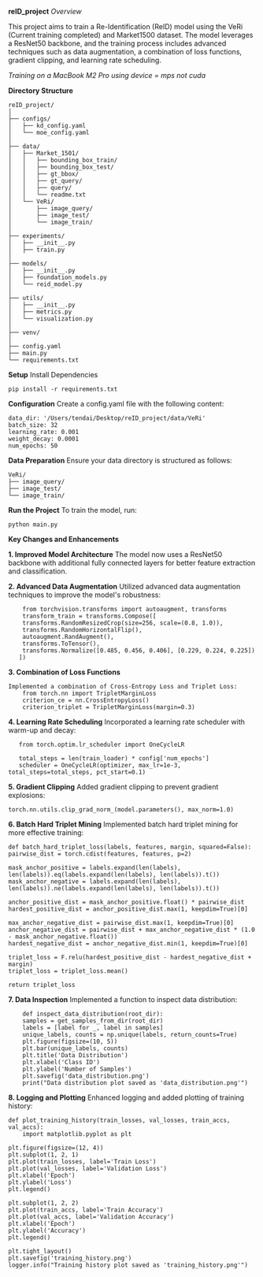 **reID_project**
*Overview*

This project aims to train a Re-Identification (ReID) model using the VeRi (Current training completed)  and Market1500 dataset. 
The model leverages a ResNet50 backbone, and the training process includes advanced techniques such as data augmentation, a combination of loss functions, gradient clipping, and learning rate scheduling.

*Training on a MacBook M2 Pro using device = mps not cuda*




**Directory Structure**


    reID_project/
    │
    ├── configs/
    │   ├── kd_config.yaml
    │   └── moe_config.yaml
    │
    ├── data/
    │   ├── Market_1501/
    │   │   ├── bounding_box_train/
    │   │   ├── bounding_box_test/
    │   │   ├── gt_bbox/
    │   │   ├── gt_query/
    │   │   ├── query/
    │   │   └── readme.txt
    │   └── VeRi/
    │       ├── image_query/
    │       ├── image_test/
    │       └── image_train/
    │
    ├── experiments/
    │   ├── __init__.py
    │   ├── train.py
    │
    ├── models/
    │   ├── __init__.py
    │   ├── foundation_models.py
    │   └── reid_model.py
    │
    ├── utils/
    │   ├── __init__.py
    │   ├── metrics.py
    │   └── visualization.py
    │
    ├── venv/
    │
    ├── config.yaml
    ├── main.py
    └── requirements.txt

**Setup**
Install Dependencies

    pip install -r requirements.txt

**Configuration**
Create a config.yaml file with the following content:

    data_dir: '/Users/tendai/Desktop/reID_project/data/VeRi'
    batch_size: 32
    learning_rate: 0.001
    weight_decay: 0.0001
    num_epochs: 50

**Data Preparation**
Ensure your data directory is structured as follows:

    VeRi/
    ├── image_query/
    ├── image_test/
    └── image_train/

**Run the Project**
To train the model, run:


    python main.py

**Key Changes and Enhancements**

**1. Improved Model Architecture**
The model now uses a ResNet50 backbone with additional fully connected layers for better feature extraction and classification.

**2. Advanced Data Augmentation**
Utilized advanced data augmentation techniques to improve the model's robustness:


        from torchvision.transforms import autoaugment, transforms
        transform_train = transforms.Compose([
        transforms.RandomResizedCrop(size=256, scale=(0.8, 1.0)),
        transforms.RandomHorizontalFlip(),
        autoaugment.RandAugment(),
        transforms.ToTensor(),
        transforms.Normalize([0.485, 0.456, 0.406], [0.229, 0.224, 0.225])
       ])

**3. Combination of Loss Functions**

    Implemented a combination of Cross-Entropy Loss and Triplet Loss:
        from torch.nn import TripletMarginLoss
        criterion_ce = nn.CrossEntropyLoss()
        criterion_triplet = TripletMarginLoss(margin=0.3)

**4. Learning Rate Scheduling**
Incorporated a learning rate scheduler with warm-up and decay:


       from torch.optim.lr_scheduler import OneCycleLR
    
       total_steps = len(train_loader) * config['num_epochs']
       scheduler = OneCycleLR(optimizer, max_lr=1e-3, total_steps=total_steps, pct_start=0.1)

**5. Gradient Clipping**
Added gradient clipping to prevent gradient explosions:

    torch.nn.utils.clip_grad_norm_(model.parameters(), max_norm=1.0)
**6. Batch Hard Triplet Mining**
Implemented batch hard triplet mining for more effective training:


    def batch_hard_triplet_loss(labels, features, margin, squared=False):
    pairwise_dist = torch.cdist(features, features, p=2)
    
    mask_anchor_positive = labels.expand(len(labels), len(labels)).eq(labels.expand(len(labels), len(labels)).t())
    mask_anchor_negative = labels.expand(len(labels), len(labels)).ne(labels.expand(len(labels), len(labels)).t())
    
    anchor_positive_dist = mask_anchor_positive.float() * pairwise_dist
    hardest_positive_dist = anchor_positive_dist.max(1, keepdim=True)[0]
    
    max_anchor_negative_dist = pairwise_dist.max(1, keepdim=True)[0]
    anchor_negative_dist = pairwise_dist + max_anchor_negative_dist * (1.0 - mask_anchor_negative.float())
    hardest_negative_dist = anchor_negative_dist.min(1, keepdim=True)[0]
    
    triplet_loss = F.relu(hardest_positive_dist - hardest_negative_dist + margin)
    triplet_loss = triplet_loss.mean()
    
    return triplet_loss
**7. Data Inspection**
Implemented a function to inspect data distribution:


        def inspect_data_distribution(root_dir):
        samples = get_samples_from_dir(root_dir)
        labels = [label for _, label in samples]
        unique_labels, counts = np.unique(labels, return_counts=True)
        plt.figure(figsize=(10, 5))
        plt.bar(unique_labels, counts)
        plt.title('Data Distribution')
        plt.xlabel('Class ID')
        plt.ylabel('Number of Samples')
        plt.savefig('data_distribution.png')
        print("Data distribution plot saved as 'data_distribution.png'")

**8. **Logging and Plotting****
Enhanced logging and added plotting of training history:

    def plot_training_history(train_losses, val_losses, train_accs, val_accs):
        import matplotlib.pyplot as plt

    plt.figure(figsize=(12, 4))
    plt.subplot(1, 2, 1)
    plt.plot(train_losses, label='Train Loss')
    plt.plot(val_losses, label='Validation Loss')
    plt.xlabel('Epoch')
    plt.ylabel('Loss')
    plt.legend()

    plt.subplot(1, 2, 2)
    plt.plot(train_accs, label='Train Accuracy')
    plt.plot(val_accs, label='Validation Accuracy')
    plt.xlabel('Epoch')
    plt.ylabel('Accuracy')
    plt.legend()

    plt.tight_layout()
    plt.savefig('training_history.png')
    logger.info("Training history plot saved as 'training_history.png'")
